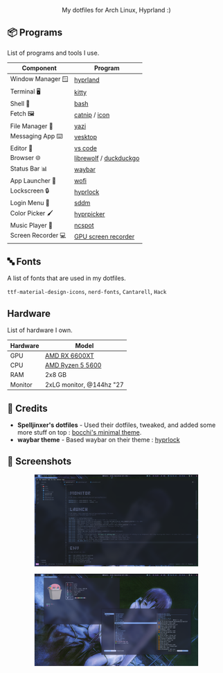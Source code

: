 <p align="center">My dotfiles for Arch Linux, Hyprland :)</p>

## 📦 Programs

List of programs and tools I use.

| Component          | Program                                                                                                   |
| ------------------ | --------------------------------------------------------------------------------------------------------- |
| Window Manager 🪟  | [hyprland](https://github.com/hyprwm/Hyprland)                                                            |
| Terminal 🖥️        | [kitty](https://github.com/kovidgoyal/kitty)                                                              |
| Shell 🐚           | [bash](https://www.gnu.org/software/bash/)                                                                |
| Fetch 🖼️           | [catnip](https://github.com/iinsertNameHere/catnip) / [icon](https://www.pixiv.net/en/artworks/102563034) |
| File Manager 📁    | [yazi](https://github.com/sxyazi/yazi)                                                                    |
| Messaging App ⌨️   | [vesktop](https://github.com/Vencord/Vesktop)                                                             |
| Editor 📝          | [vs code](https://code.visualstudio.com/)                                                                 |
| Browser 🌐         | [librewolf](https://librewolf.net/) / [duckduckgo](https://duckduckgo.com/)                               |
| Status Bar 📊      | [waybar](https://github.com/Alexays/Waybar)                                                               |
| App Launcher 🚀    | [wofi](https://hg.sr.ht/~scoopta/wofi)                                                                    |
| Lockscreen 🔒      | [hyprlock](https://github.com/hyprwm/hyprlock)                                                            |
| Login Menu 🚪      | [sddm](https://github.com/sddm/sddm)                                                                      |
| Color Picker 🖌     | [hyprpicker](https://github.com/hyprwm/hyprpicker)                                                        |
| Music Player 🎵    | [ncspot](https://github.com/hrkfdn/ncspot)                                                                |
| Screen Recorder 💻 | [GPU screen recorder](hhttps://git.dec05eba.com/gpu-screen-recorder/about/)                               |

## 🔤 Fonts

A list of fonts that are used in my dotfiles.

`ttf-material-design-icons`, `nerd-fonts`, `Cantarell`, `Hack`

## Hardware

List of hardware I own.

| Hardware | Model                                                                                                            |
| -------- | ---------------------------------------------------------------------------------------------------------------- |
| GPU      | [AMD RX 6600XT](https://www.amd.com/en/products/graphics/desktops/radeon/6000-series/amd-radeon-rx-6600-xt.html) |
| CPU      | [AMD Ryzen 5 5600](https://www.amazon.com/AMD-5600-12-Thread-Unlocked-Processor/dp/B09VCHR1VH)                   |
| RAM      | 2x8 GB                                                                                                           |
| Monitor  | 2xLG monitor, @144hz "27                                                                                         |

## 📝 Credits

-   **Spelljinxer's dotfiles** - Used their dotfiles, tweaked, and added some more stuff on top : [bocchi's minimal theme](https://github.com/Spelljinxer).
-   **waybar theme** - Based waybar on their theme : [hyprlock](https://github.com/brunoanesio/waybar-config)

## 📸 Screenshots

<p align="center">
  <img src="./screenshots/1.png" alt="Screenshot 1" width="75%" />
</p>

<p align="center">
  <img src="./screenshots/2.png" alt="Screenshot 2" width="75%" />
</p>
